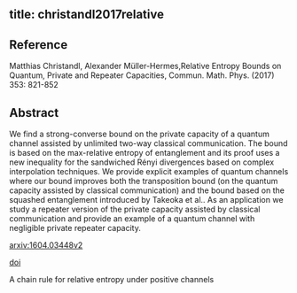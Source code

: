 title: christandl2017relative
---


## Reference

Matthias Christandl, Alexander Müller-Hermes,Relative Entropy Bounds on Quantum, Private and Repeater Capacities, Commun. Math. Phys. (2017) 353: 821-852

## Abstract 
  We find a strong-converse bound on the private capacity of a quantum channel
assisted by unlimited two-way classical communication. The bound is based on
the max-relative entropy of entanglement and its proof uses a new inequality
for the sandwiched Rényi divergences based on complex interpolation
techniques. We provide explicit examples of quantum channels where our bound
improves both the transposition bound (on the quantum capacity assisted by
classical communication) and the bound based on the squashed entanglement
introduced by Takeoka et al.. As an application we study a repeater version of
the private capacity assisted by classical communication and provide an example
of a quantum channel with negligible private repeater capacity.

    

[arxiv:1604.03448v2](https://arxiv.org/abs/1604.03448v2)

[doi](https://doi.org/10.1007/s00220-017-2885-y)



A chain rule for relative entropy under positive channels



